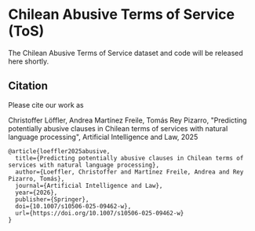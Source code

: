 # Chilean Abusive Terms of Service (ToS)
The Chilean Abusive Terms of Service dataset and code will be released here shortly.

## Citation

Please cite our work as

Christoffer Löffler, Andrea Martínez Freile, Tomás Rey Pizarro, "Predicting potentially abusive clauses in Chilean terms of services with natural language processing", Artificial Intelligence and Law, 2025

```
@article{loeffler2025abusive,
  title={Predicting potentially abusive clauses in Chilean terms of services with natural language processing},
  author={Loeffler, Christoffer and Martínez Freile, Andrea and Rey Pizarro, Tomás},
  journal={Artificial Intelligence and Law},
  year={2026},
  publisher={Springer},
  doi={10.1007/s10506-025-09462-w},
  url={https://doi.org/10.1007/s10506-025-09462-w}
}
```
